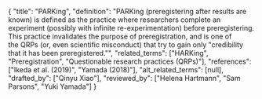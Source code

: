{
    "title": "PARKing",
    "definition": "PARKing (preregistering after results are known) is defined as the practice where researchers complete an experiment (possibly with infinite re-experimentation) before preregistering. This practice invalidates the purpose of preregistration, and is one of the QRPs (or, even scientific misconduct) that try to gain only \"credibility that it has been preregistered.\"",
    "related_terms": ["HARKing", "Preregistration", "Questionable research practices (QRPs)"],
    "references": ["Ikeda et al. (2019)", "Yamada (2018)"],
    "alt_related_terms": [null],
    "drafted_by": ["Qinyu Xiao"],
    "reviewed_by": ["Helena Hartmann", "Sam Parsons", "Yuki Yamada"]
  }
